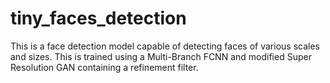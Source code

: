 # tiny_faces_detection
This is a face detection model capable of detecting faces of various scales and sizes. This is trained using a Multi-Branch FCNN and modified Super Resolution GAN containing a refinement filter.
